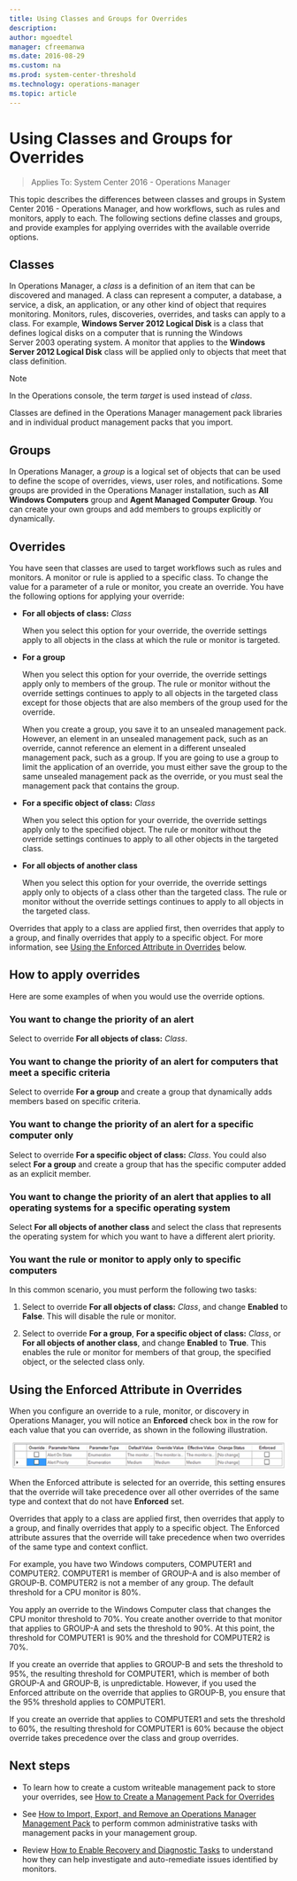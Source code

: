 ```yaml
---
title: Using Classes and Groups for Overrides 
description:
author: mgoedtel
manager: cfreemanwa
ms.date: 2016-08-29
ms.custom: na
ms.prod: system-center-threshold
ms.technology: operations-manager
ms.topic: article
---
```


# Using Classes and Groups for Overrides 

>Applies To: System Center 2016 - Operations Manager

This topic describes the differences between classes and groups in System Center 2016 - Operations Manager, and how workflows, such as rules and monitors, apply to each. The following sections define classes and groups, and provide examples for applying overrides with the available override options.  
  
## Classes  

In Operations Manager, a *class* is a definition of an item that can be discovered and managed. A class can represent a computer, a database, a service, a disk, an application, or any other kind of object that requires monitoring. Monitors, rules, discoveries, overrides, and tasks can apply to a class. For example, **Windows Server&nbsp;2012 Logical Disk** is a class that defines logical disks on a computer that is running the Windows Server&nbsp;2003 operating system. A monitor that applies to the **Windows Server&nbsp;2012 Logical Disk** class will be applied only to objects that meet that class definition.  
  
> [!NOTE]  
> In the Operations console, the term *target* is used instead of *class*.  
  
Classes are defined in the Operations Manager management pack libraries and in individual product management packs that you import.  
  
## Groups  

In Operations Manager, a *group* is a logical set of objects that can be used to define the scope of overrides, views, user roles, and notifications. Some groups are provided in the Operations Manager installation, such as **All Windows Computers** group and **Agent Managed Computer Group**. You can create your own groups and add members to groups explicitly or dynamically.  
  
## Overrides  

You have seen that classes are used to target workflows such as rules and monitors. A monitor or rule is applied to a specific class. To change the value for a parameter of a rule or monitor, you create an override. You have the following options for applying your override:  
  
-   **For all objects of class:** *Class*  
  
    When you select this option for your override, the override settings apply to all objects in the class at which the rule or monitor is targeted.  
  
-   **For a group**  
  
    When you select this option for your override, the override settings apply only to members of the group. The rule or monitor without the override settings continues to apply to all objects in the targeted class except for those objects that are also members of the group used for the override.  
  
    When you create a group, you save it to an unsealed management pack. However, an element in an unsealed management pack, such as an override, cannot reference an element in a different unsealed management pack, such as a group. If you are going to use a group to limit the application of an override, you must either save the group to the same unsealed management pack as the override, or you must seal the management pack that contains the group.  
  
-   **For a specific object of class:** *Class*  
  
    When you select this option for your override, the override settings apply only to the specified object. The rule or monitor without the override settings continues to apply to all other objects in the targeted class.  
  
-   **For all objects of another class**  
  
    When you select this option for your override, the override settings apply only to objects of a class other than the targeted class. The rule or monitor without the override settings continues to apply to all objects in the targeted class.  
  
Overrides that apply to a class are applied first, then overrides that apply to a group, and finally overrides that apply to a specific object. For more information, see [Using the Enforced Attribute in Overrides](#Using-the-Enforced-Attribute-in-Overrides) below.  
  
## How to apply overrides  

Here are some examples of when you would use the override options.  
  
### You want to change the priority of an alert  

Select to override **For all objects of class:** *Class*.  
  
### You want to change the priority of an alert for computers that meet a specific criteria  

Select to override **For a group** and create a group that dynamically adds members based on specific criteria.  
  
### You want to change the priority of an alert for a specific computer only  

Select to override **For a specific object of class:** *Class*. You could also select **For a group** and create a group that has the specific computer added as an explicit member.  
  
### You want to change the priority of an alert that applies to all operating systems for a specific operating system 
 
Select **For all objects of another class** and select the class that represents the operating system for which you want to have a different alert priority.  
  
### You want the rule or monitor to apply only to specific computers  

In this common scenario, you must perform the following two tasks:  
  
1.  Select to override **For all objects of class:** *Class*, and change **Enabled** to **False**. This will disable the rule or monitor.  
  
2.  Select to override **For a group**, **For a specific object of class:** *Class*, or **For all objects of another class**, and change **Enabled** to **True**. This enables the rule or monitor for members of that group, the specified object, or the selected class only.  

## Using the Enforced Attribute in Overrides

When you configure an override to a rule, monitor, or discovery in Operations Manager, you will notice an **Enforced** check box in the row for each value that you can override, as shown in the following illustration.  
  
![Enforced checkbox for overrides](../media/om2016-override-enforced-setting.png)  
  
When the Enforced attribute is selected for an override, this setting ensures that the override will take precedence over all other overrides of the same type and context that do not have **Enforced** set.  
  
Overrides that apply to a class are applied first, then overrides that apply to a group, and finally overrides that apply to a specific object. The Enforced attribute assures that the override will take precedence when two overrides of the same type and context conflict.  
  
For example, you have two Windows computers, COMPUTER1 and COMPUTER2. COMPUTER1 is member of GROUP\-A and is also member of GROUP\-B. COMPUTER2 is not a member of any group. The default threshold for a CPU monitor is 80%.  
  
You apply an override to the Windows Computer class that changes the CPU monitor threshold to 70%. You create another override to that monitor that applies to GROUP\-A and sets the threshold to 90%. At this point, the threshold for COMPUTER1 is 90% and the threshold for COMPUTER2 is 70%.  
  
If you create an override that applies to GROUP\-B and sets the threshold to 95%, the resulting threshold for COMPUTER1, which is member of both GROUP\-A and GROUP\-B, is unpredictable. However, if you used the Enforced attribute on the override that applies to GROUP\-B, you ensure that the 95% threshold applies to COMPUTER1.  
  
If you create an override that applies to COMPUTER1 and sets the threshold to 60%, the resulting threshold for COMPUTER1 is 60% because the object override takes precedence over the class and group overrides.  

  
## Next steps

- To learn how to create a custom writeable management pack to store your overrides, see [How to Create a Management Pack for Overrides](How-to-Create-a-Management-Pack-for-Overrides.md)

- See [How to Import, Export, and Remove an Operations Manager Management Pack](how-to-administer-management-packs.md) to perform common administrative tasks with management packs in your management group.

- Review [How to Enable Recovery and Diagnostic Tasks](../../om/manage/How-to-Enable-Recovery-and-Diagnostic-Tasks.md) to understand how they can help investigate and auto-remediate issues identified by monitors.  
  
